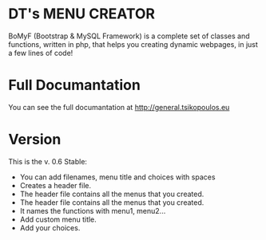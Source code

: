 # DT's MENU CREATOR
BoMyF (Bootstrap &amp; MySQL Framework) is a complete set of classes and functions, written in php, that helps you creating dynamic webpages, in just a few lines of code!

# Full Documantation
You can see the full documantation at http://general.tsikopoulos.eu

# Version
This is the v. 0.6 Stable:
- You can add filenames, menu title and choices with spaces
- Creates a header file.
- The header file contains all the menus that you created.
- The header file contains all the menus that you created.
- It names the functions with menu1, menu2...
- Add custom menu title.
- Add your choices.